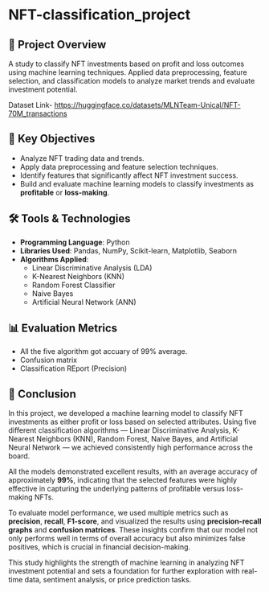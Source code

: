 # NFT-classification_project
## 📌 Project Overview
A study to classify NFT investments based on profit and loss outcomes using machine learning techniques. Applied data preprocessing, feature selection, and classification models to analyze market trends and evaluate investment potential.

Dataset Link- https://huggingface.co/datasets/MLNTeam-Unical/NFT-70M_transactions

## 🧠 Key Objectives
- Analyze NFT trading data and trends.
- Apply data preprocessing and feature selection techniques.
- Identify features that significantly affect NFT investment success.
- Build and evaluate machine learning models to classify investments as **profitable** or **loss-making**.
  
## 🛠️ Tools & Technologies
- **Programming Language**: Python  
- **Libraries Used**: Pandas, NumPy, Scikit-learn, Matplotlib, Seaborn  
- **Algorithms Applied**:
  - Linear Discriminative Analysis (LDA)
  - K-Nearest Neighbors (KNN)
  - Random Forest Classifier
  - Naive Bayes
  - Artificial Neural Network (ANN)
    
## 📊 Evaluation Metrics
- All the five algorithm got accuary of 99% average.
- Confusion matrix
- Classification REport (Precision)

## 📌 Conclusion
In this project, we developed a machine learning model to classify NFT investments as either profit or loss based on selected attributes. Using five different classification algorithms — Linear Discriminative Analysis, K-Nearest Neighbors (KNN), Random Forest, Naive Bayes, and Artificial Neural Network — we achieved consistently high performance across the board.

All the models demonstrated excellent results, with an average accuracy of approximately **99%**, indicating that the selected features were highly effective in capturing the underlying patterns of profitable versus loss-making NFTs.

To evaluate model performance, we used multiple metrics such as **precision**, **recall**, **F1-score**, and visualized the results using **precision-recall graphs** and **confusion matrices**. These insights confirm that our model not only performs well in terms of overall accuracy but also minimizes false positives, which is crucial in financial decision-making.

This study highlights the strength of machine learning in analyzing NFT investment potential and sets a foundation for further exploration with real-time data, sentiment analysis, or price prediction tasks.




